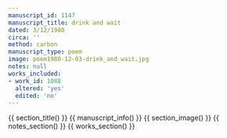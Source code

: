 ```yaml
---
manuscript_id: 1147
manuscript_title: drink and wait
dated: 3/12/1980
circa: ''
method: carbon
manuscript_type: poem
image: poem1980-12-03-drink_and_wait.jpg
notes: null
works_included:
- work_id: 1088
  altered: 'yes'
  edited: 'no'
---
```


{{ section_title() }}
{{ manuscript_info() }}
{{ section_image() }}
{{ notes_section() }}
{{ works_section() }}
